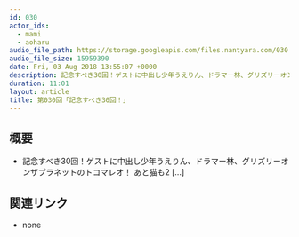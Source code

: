 ```yaml
---
id: 030
actor_ids:
  - mami
  - aoharu
audio_file_path: https://storage.googleapis.com/files.nantyara.com/030.mp3
audio_file_size: 15959390
date: Fri, 03 Aug 2018 13:55:07 +0000
description: 記念すべき30回！ゲストに中出し少年うえりん、ドラマー林、グリズリーオンザプラネットのトコマレオ！ あと猫も2 [&#8230;]
duration: 11:01
layout: article
title: 第030回「記念すべき30回！」
---
```

## 概要

* 記念すべき30回！ゲストに中出し少年うえりん、ドラマー林、グリズリーオンザプラネットのトコマレオ！ あと猫も2 [&#8230;]

## 関連リンク

* none
